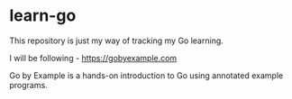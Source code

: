 # learn-go


This repository is just my way of tracking my Go learning.

I will be following - https://gobyexample.com

Go by Example is a hands-on introduction to Go using annotated example programs.